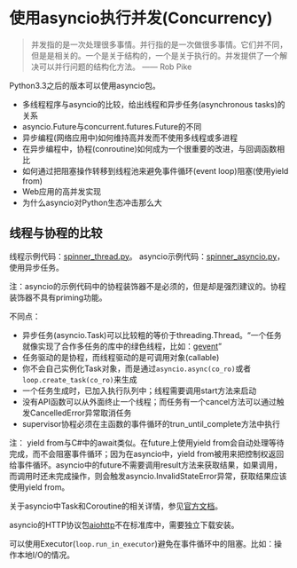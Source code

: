 # 使用asyncio执行并发(Concurrency)

> 并发指的是一次处理很多事情。并行指的是一次做很多事情。它们并不同，但是是相关的。一个是关于结构的，一个是关于执行的。并发提供了一个解决可以并行问题的结构化方法。  —— Rob Pike

Python3.3之后的版本可以使用asyncio包。

- 多线程程序与asyncio的比较，给出线程和异步任务(asynchronous tasks)的关系
- asyncio.Future与concurrent.futures.Future的不同
- 异步编程(网络应用中)如何维持高并发而不使用多线程或多进程
- 在异步编程中，协程(conroutine)如何成为一个很重要的改进，与回调函数相比
- 如何通过把阻塞操作转移到线程池来避免事件循环(event loop)阻塞(使用yield from)
- Web应用的高并发实现
- 为什么asyncio对Python生态冲击那么大

## 线程与协程的比较

线程示例代码：[spinner_thread.py](spinner_thread.py)。
asyncio示例代码：[spinner_asyncio.py](spinner_asyncio.py)，使用异步任务。

注：asyncio的示例代码中的协程装饰器不是必须的，但是却是强烈建议的。协程装饰器不具有priming功能。

不同点：

- 异步任务(asyncio.Task)可以比较粗的等价于threading.Thread。“一个任务就像实现了合作多任务的库中的绿色线程，比如：[gevent](http://www.gevent.org/)”
- 任务驱动的是协程，而线程驱动的是可调用对象(callable)
- 你不会自己实例化Task对象，而是通过`asyncio.async(co_ro)`或者`loop.create_task(co_ro)`来生成
- 一个任务生成时，已加入执行队列中；线程需要调用start方法来启动
- 没有API函数可以从外面终止一个线程；而任务有一个cancel方法可以通过触发CancelledError异常取消任务
- supervisor协程必须在主函数的事件循环的trun_until_complete方法中执行

注： yield from与C#中的await类似。在future上使用yield from会自动处理等待完成，而不会阻塞事件循环；因为在asyncio中，yield from被用来把控制权返回给事件循环。asyncio中的future不需要调用result方法来获取结果，如果调用，而调用时还未完成操作，则会触发asyncio.InvalidStateError异常，获取结果应该使用yield from。

关于asyncio中Task和Coroutine的相关详情，参见[官方文档](https://docs.python.org/3/library/asyncio-task.html)。

asyncio的HTTP协议包[aiohttp](https://pypi.python.org/pypi/aiohttp)不在标准库中，需要独立下载安装。

可以使用Executor(`loop.run_in_executor`)避免在事件循环中的阻塞。比如：操作本地I/O的情况。